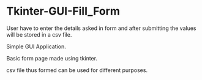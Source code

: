 # Tkinter-GUI-Fill_Form
User have to enter the details asked in form and after submitting the values will be stored in a csv file.

Simple GUI Application.

Basic form page made using tkinter.

csv file thus formed can be used for different purposes.
